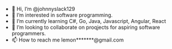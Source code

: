 - 👋 Hi, I’m @johnnyslack129
- 👀 I’m interested in software programming.
- 🌱 I’m currently learning C#, Go, Java, Javascript, Angular, React
- 💞️ I’m looking to collaborate on proqjects for aspiring software programmers.
- 📫 How to reach me lemon*******@gmail.com

<!---
lemonpopkaze33/lemonpopkaze33 is a ✨ special ✨ repository because its `README.md` (this file) appears on your GitHub profile.
You can click the Preview link to take a look at your changes.
--->
